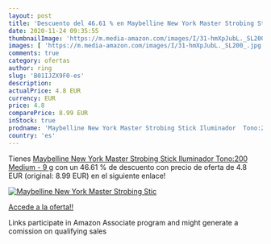 ```yaml
---
layout: post
title: 'Descuento del 46.61 % en Maybelline New York Master Strobing Stic'
date: 2020-11-24 09:35:55
thumbnailImage: 'https://m.media-amazon.com/images/I/31-hmXpJubL._SL200_.jpg'
images: [ 'https://m.media-amazon.com/images/I/31-hmXpJubL._SL200_.jpg' ]
comments: true
category: ofertas
author: ring
slug: 'B01IJZX9F0-es'
description:
actualPrice: 4.8 EUR
currency: EUR
price: 4.8
comparePrice: 8.99 EUR
inStock: true
prodname: 'Maybelline New York Master Strobing Stick Iluminador  Tono:200 Medium - 9 g'
country: 'es'
---
```


Tienes [Maybelline New York Master Strobing Stick Iluminador  Tono:200 Medium - 9 g](https://www.amazon.es/dp/B01IJZX9F0/?tag=tolees-21) con un 46.61 % de descuento con precio de oferta de 4.8 EUR (original: 8.99 EUR) en el siguiente enlace!

[![Maybelline New York Master Strobing Stic](https://m.media-amazon.com/images/I/31-hmXpJubL._SL200_.jpg)](https://www.amazon.es/dp/B01IJZX9F0/?tag=tolees-21)

[Accede a la oferta!!](https://www.amazon.es/dp/B01IJZX9F0/?tag=tolees-21)

Links participate in Amazon Associate program and might generate a comission on qualifying sales


